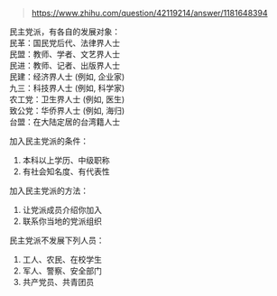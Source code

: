 > https://www.zhihu.com/question/42119214/answer/1181648394





民主党派，有各自的发展对象：  
民革：国民党后代、法律界人士  
民盟：教师、学者、文艺界人士  
民进：教师、记者、出版界人士  
民建：经济界人士 (例如, 企业家)  
九三：科技界人士 (例如, 科学家)  
农工党：卫生界人士 (例如, 医生)  
致公党：华侨界人士 (例如, 海归)  
台盟：在大陆定居的台湾籍人士

加入民主党派的条件：  
1. 本科以上学历、中级职称  
2. 有社会知名度、有代表性

加入民主党派的方法：  
1. 让党派成员介绍你加入  
2. 联系你当地的党派组织

民主党派不发展下列人员：  
1. 工人、农民、在校学生  
2. 军人、警察、安全部门  
3. 共产党员、共青团员





